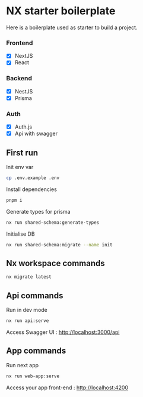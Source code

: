 # NX starter boilerplate

Here is a boilerplate used as starter to build a project.

### Frontend
- [x] NextJS
- [x] React

### Backend
- [x] NestJS
- [x] Prisma

### Auth
- [x] Auth.js
- [x] Api with swagger

## First run

Init env var
```bash
cp .env.example .env
```

Install dependencies
```bash
pnpm i
```

Generate types for prisma
```bash
nx run shared-schema:generate-types
```

Initialise DB
```bash
nx run shared-schema:migrate --name init
```

## Nx workspace commands

```bash
nx migrate latest
```

## Api commands

Run in dev mode
```bash
nx run api:serve
```
Access Swagger UI : [http://localhost:3000/api](http://localhost:3000/api)

## App commands

Run next app
```bash
nx run web-app:serve
```
Access your app front-end : [http://localhost:4200](http://localhost:4200)